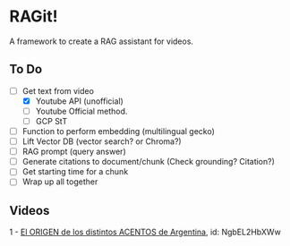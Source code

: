 # RAGit!
A framework to create a RAG assistant for videos.


## To Do
- [ ] Get text from video 
  - [x] Youtube API (unofficial)
  - [ ] Youtube Official method.
  - [ ] GCP StT
- [ ] Function to perform embedding (multilingual gecko)
- [ ] Lift Vector DB (vector search? or Chroma?)
- [ ] RAG prompt (query answer)
- [ ] Generate citations to document/chunk (Check grounding? Citation?)
- [ ] Get starting time for a chunk
- [ ] Wrap up all together

## Videos
1 - [El ORIGEN de los distintos ACENTOS de Argentina](https://www.youtube.com/watch?v=NgbEL2HbXWw), id: NgbEL2HbXWw

